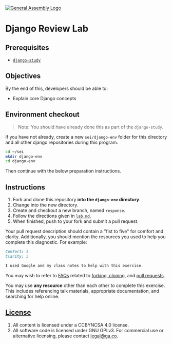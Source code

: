[![General Assembly Logo](https://camo.githubusercontent.com/1a91b05b8f4d44b5bbfb83abac2b0996d8e26c92/687474703a2f2f692e696d6775722e636f6d2f6b6538555354712e706e67)](https://generalassemb.ly/education/web-development-immersive)

# Django Review Lab

## Prerequisites

- [`django-study`](https://git.generalassemb.ly/ga-wdi-boston/django-study)

## Objectives

By the end of this, developers should be able to:

- Explain core Django concepts

## Environment checkout

> Note: You should have already done this as part of the `django-study`.

If you have not already, create a new `sei/django-env` folder for this
directory and all other django repositories during this program.

```sh
cd ~/sei
mkdir django-env
cd django-env
```

Then continue with the below preparation instructions.

## Instructions

1. Fork and clone this repository **into the `django-env` directory**.
1. Change into the new directory.
1. Create and checkout a new branch, named `response`.
1. Follow the directions given in [`lab.md`](lab.md).
1. When finished, push to your fork and submit a pull request.

Your pull request description should contain a "fist to five" for comfort and
clarity. Additionally, you should mention the resources you used to help you
complete this diagnostic. For example:

```md
Comfort: 3
Clarity: 3

I used Google and my class notes to help with this exercise.
```

You may wish to refer to [FAQs](https://git.generalassemb.ly/ga-wdi-boston/meta/wiki/)
related to [forking,
cloning](https://git.generalassemb.ly/ga-wdi-boston/meta/wiki/ForkAndClone), and [pull
requests](https://git.generalassemb.ly/ga-wdi-boston/meta/wiki/PullRequest).

You may use **any resource** other than each other to complete this exercise.
This includes referencing talk materials, appropriate documentation, and
searching for help online.

## [License](LICENSE)

1. All content is licensed under a CC­BY­NC­SA 4.0 license.
1. All software code is licensed under GNU GPLv3. For commercial use or
    alternative licensing, please contact legal@ga.co.
